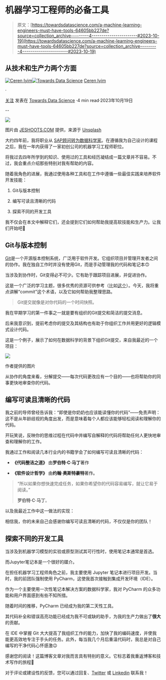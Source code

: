 # 机器学习工程师的必备工具

> 原文：[https://towardsdatascience.com/a-machine-learning-engineers-must-have-tools-64605bb227de?source=collection_archive---------4-----------------------#2023-10-19](https://towardsdatascience.com/a-machine-learning-engineers-must-have-tools-64605bb227de?source=collection_archive---------4-----------------------#2023-10-19)

## 从技术和生产力两个方面

[](https://medium.com/@cereniyim?source=post_page-----64605bb227de--------------------------------)[![Ceren Iyim](../Images/5a774ece76cff16b65cdf4fcfe01eb06.png)](https://medium.com/@cereniyim?source=post_page-----64605bb227de--------------------------------)[](https://towardsdatascience.com/?source=post_page-----64605bb227de--------------------------------)[![Towards Data Science](../Images/a6ff2676ffcc0c7aad8aaf1d79379785.png)](https://towardsdatascience.com/?source=post_page-----64605bb227de--------------------------------) [Ceren Iyim](https://medium.com/@cereniyim?source=post_page-----64605bb227de--------------------------------)

·

[关注](https://medium.com/m/signin?actionUrl=https%3A%2F%2Fmedium.com%2F_%2Fsubscribe%2Fuser%2F287e9909d3b5&operation=register&redirect=https%3A%2F%2Ftowardsdatascience.com%2Fa-machine-learning-engineers-must-have-tools-64605bb227de&user=Ceren+Iyim&userId=287e9909d3b5&source=post_page-287e9909d3b5----64605bb227de---------------------post_header-----------) 发表在 [Towards Data Science](https://towardsdatascience.com/?source=post_page-----64605bb227de--------------------------------) ·4 min read·2023年10月19日[](https://medium.com/m/signin?actionUrl=https%3A%2F%2Fmedium.com%2F_%2Fvote%2Ftowards-data-science%2F64605bb227de&operation=register&redirect=https%3A%2F%2Ftowardsdatascience.com%2Fa-machine-learning-engineers-must-have-tools-64605bb227de&user=Ceren+Iyim&userId=287e9909d3b5&source=-----64605bb227de---------------------clap_footer-----------)

--

[](https://medium.com/m/signin?actionUrl=https%3A%2F%2Fmedium.com%2F_%2Fbookmark%2Fp%2F64605bb227de&operation=register&redirect=https%3A%2F%2Ftowardsdatascience.com%2Fa-machine-learning-engineers-must-have-tools-64605bb227de&source=-----64605bb227de---------------------bookmark_footer-----------)![](../Images/ecd4d387ac807736e75943b74a1fe68d.png)

图片由 [JESHOOTS.COM](https://unsplash.com/@jeshoots?utm_source=medium&utm_medium=referral) 提供，来源于 [Unsplash](https://unsplash.com/?utm_source=medium&utm_medium=referral)

大约四年前，我将职业从 [SAP顾问转为数据科学家](/why-i-decided-to-become-a-data-scientist-eec6f8cd435e)。在遵循我为自己设计的课程之后，我在一年内获得了一家初创公司的机器学习工程师职位。

将我过去四年所学到的知识、使用过的工具和经历凝结成一篇文章并不容易。不过，我会重点介绍那些特别对我有帮助的内容。

随着我角色的进展，我通过使用各种工具和在工作中遵循一些最佳实践来培养软件开发技能：

1.  Git与版本控制

1.  编写可读且清晰的代码

1.  探索不同的开发工具

我不仅会在本文中解释它们，还会提到它们如何帮助我提高软技能和生产力。让我们开始吧🚀

## Git与版本控制

[Git](https://en.wikipedia.org/wiki/Git)是一个开源版本控制系统，广泛用于软件开发。它组织项目并管理开发者之间的协作。我在独自工作时并没有使用Git，而是手动管理我的代码和笔记本🙃

当涉及到协作时，Git变得必不可少。它有助于跟踪项目进展，并促进协作。

这是一个广泛的学习主题，很多优秀的资源可供参考（比如[这个](https://www.freecodecamp.org/news/git-and-github-for-beginners/)）。今天，我将重点讲解“commit”这个术语，以及它如何帮助我整理思路。

> Git提交就像是对你代码的一个时间快照。

我在早期学习的第一件事之一就是要有组织的Git提交和简洁的提交消息。

后来我意识到，提前考虑你的提交及其结构也有助于你组织工作并用更好的逻辑模式设计代码。

这是一个例子，展示了如何在数据科学的背景下组织Git提交，来自我最近的一个项目：

![](../Images/4f788d949ddc8ee622c370fda7e88d21.png)

作者提供的图片

从协作的角度来看，分解提交——每次代码更改应有一个目的——也将帮助你的同事更快地审查你的代码。

## 编写可读且清晰的代码

我之前的导师曾经告诉我：“即使是你奶奶也应该能读懂你的代码”——免责声明：这不是从年龄歧视的角度出发，而是意味着每个人都应该能够轻松阅读和理解你的代码。

开玩笑说，反映你的思维过程在代码中并编写自解释的代码将帮助任何人更快地审查和理解你的工作。

我通过工作和阅读几本行业内的书籍学会了如何编写可读且清晰的代码：

+   **《代码整洁之道》** 由**罗伯特·C·马丁**著作

+   **《软件设计哲学》** 由**约翰·奥斯特豪特**著作。

> “所以如果你想快速完成任务，如果你希望你的代码容易编写，就让它易于阅读。”
> 
> **罗伯特·C·马丁**。

以及我最近工作中这一做法的实现：

相信我，你的未来自己会感谢你编写可读且清晰的代码，不仅仅是你的团队！

## 探索不同的开发工具

当涉及到机器学习模型的实验或原型测试其可行性时，使用笔记本通常是首选。

而Jupyter笔记本是一个很好的媒介。

在担任机器学习工程师角色之前，我主要使用 Jupyter 笔记本进行项目开发。当时，我的前团队强制使用 PyCharm，这使我首次接触到集成开发环境（IDE）。

作为一个主要使用一次性笔记本解决方案的数据科学家，我对 PyCharm 的众多功能和用户界面感到有些不知所措。

随着时间的推移，PyCharm 已经成为我的第二天性工具。

其代码补全和错误高亮功能已经成为我不可或缺的助手，为我的生产力做出了**很大**的贡献。

在 IDE 中掌握 Git 大大提高了我组织工作的能力，加快了我的编码速度，并使我能更高效地专注于手头的任务。此外，每当我几个月后重温代码时，我总是对自己编写的干净代码心怀感激😉

感谢您的阅读！这篇博客文章对我而言具有特别的意义。它标志着我重返博客和技术写作的旅程🤗

对于评论或建设性的反馈，您可以通过回复、[Twitter](https://twitter.com/cereniyim) 或 [Linkedin](https://www.linkedin.com/in/ceren-iyim) 联系我！
